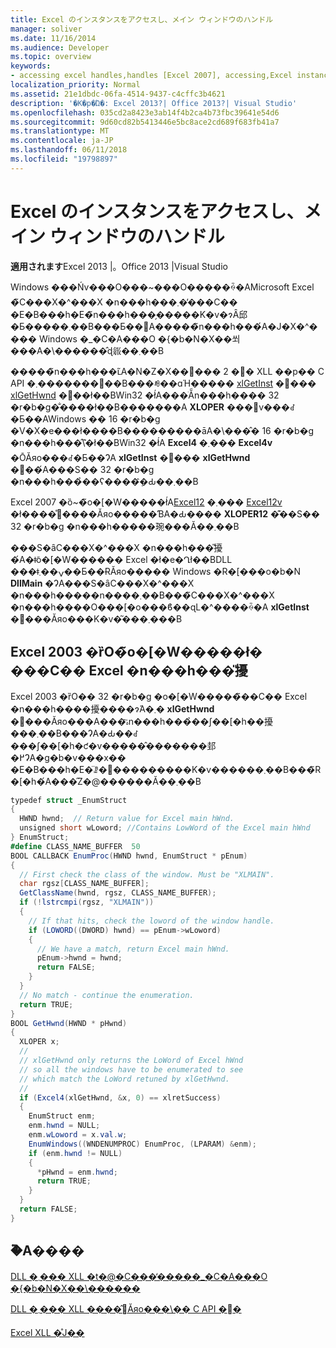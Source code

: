 ```yaml
---
title: Excel のインスタンスをアクセスし、メイン ウィンドウのハンドル
manager: soliver
ms.date: 11/16/2014
ms.audience: Developer
ms.topic: overview
keywords:
- accessing excel handles,handles [Excel 2007], accessing,Excel instances, accessing,window handles [Excel 2007], accessing
localization_priority: Normal
ms.assetid: 21e1dbdc-06fa-4514-9437-c4cffc3b4621
description: '�K�p�Ώ�: Excel 2013?| Office 2013?| Visual Studio'
ms.openlocfilehash: 035cd2a8423e3ab14f4b2ca4b73fbc39641e54d6
ms.sourcegitcommit: 9d60cd82b5413446e5bc8ace2cd689f683fb41a7
ms.translationtype: MT
ms.contentlocale: ja-JP
ms.lasthandoff: 06/11/2018
ms.locfileid: "19798897"
---
```

# <a name="access-excel-instance-and-main-window-handles"></a>Excel のインスタンスをアクセスし、メイン ウィンドウのハンドル

 **適用されます**Excel 2013 |。Office 2013 |Visual Studio 
  
Windows ���Ńv���O���~���O�����ꍇ�AMicrosoft Excel �̃C���X�^���X �n���h���܂��̓��C�� �E�B���h�E�̃n���h���̗�����K�v�ɂȂ邱�Ƃ�����܂��B���Ƃ��΁A�����̃n���h���́A�J�X�^���� Windows �_�C�A���O �{�b�N�X��쐬���A�\������̂ɖ𗧂��܂��B
  
�����̃n���h���ւ̃A�N�Z�X��񋟂��� 2 �� XLL ��p�� C API �֐�������܂��B���ꂼ��ɑΉ����� [xlGetInst](xlgetinst.md) �֐��� [xlGetHwnd](xlgethwnd.md) �֐��ł��BWin32 �ł́A���ׂẴn���h���� 32 �r�b�g�̐����ł��B�������A **XLOPER** ���݌v���ꂽ�Ƃ��AWindows �� 16 �r�b�g �V�X�e���ł����B���������āA�\���̂� 16 �r�b�g �n���h���̂݉\�ł��BWin32 �ł́A **Excel4** �܂��� **Excel4v** �ŌĂяo���ꂽ�Ƃ��ɁA **xlGetInst** �֐��� **xlGetHwnd** �֐��́A���S�� 32 �r�b�g �n���h���̉��ʕ����݂̂�Ԃ��܂��B 
  
Excel 2007 �ȍ~�̃o�[�W�����ł́A[Excel12](excel4-excel12.md) �܂��� [Excel12v](excel4v-excel12v.md) �ł����̊֐����Ăяo�����ƁA�Ԃ���� **XLOPER12** �͊��S�� 32 �r�b�g �n���h�����琬���Ă��܂��B 
  
���S�ȃC���X�^���X �n���h���̎擾�́A�ǂ̃o�[�W������ Excel �ł�e�Ղł��BDLL ���ǂݍ��܂��Ƃ��ɌĂяo����� Windows �R�[���o�b�N **DllMain** �ɁA���S�ȃC���X�^���X �n���h�����n����܂��B���̃C���X�^���X �n���h����O���[�o���ϐ��ɋL�^����ꍇ�A **xlGetInst** �֐���Ăяo���K�v�͂���܂���B 
  
## <a name="obtaining-the-main-excel-handle-in-excel-2003-and-earlier"></a>Excel 2003 �ȑO�̃o�[�W�����ł� ���C�� Excel �n���h���̎擾

Excel 2003 �ȑO�� 32 �r�b�g �o�[�W�����̃��C�� Excel �n���h����擾����ɂ́A�܂� **xlGetHwnd** �֐���Ăяo���A���ۂ̃n���h���̉��ʃ��[�h��擾���܂��B���ɁA�Ԃ��ꂽ���ʃ��[�h�ƈ�v�����̂�������邽�߂ɁA�g�b�v���x�� �E�B���h�E�̈ꗗ�𔽕���������K�v������܂��B���̃R�[�h�́A���̋Z�@������Ă��܂��B 
  
```cs
typedef struct _EnumStruct
{
  HWND hwnd;  // Return value for Excel main hWnd.
  unsigned short wLoword; //Contains LowWord of the Excel main hWnd
} EnumStruct;
#define CLASS_NAME_BUFFER  50
BOOL CALLBACK EnumProc(HWND hwnd, EnumStruct * pEnum)
{
  // First check the class of the window. Must be "XLMAIN".
  char rgsz[CLASS_NAME_BUFFER];
  GetClassName(hwnd, rgsz, CLASS_NAME_BUFFER);
  if (!lstrcmpi(rgsz, "XLMAIN"))
  {
    // If that hits, check the loword of the window handle.
    if (LOWORD((DWORD) hwnd) == pEnum->wLoword)
    {
      // We have a match, return Excel main hWnd.
      pEnum->hwnd = hwnd;
      return FALSE;
    }
  }
  // No match - continue the enumeration.
  return TRUE;
}
BOOL GetHwnd(HWND * pHwnd)
{
  XLOPER x;
  //
  // xlGetHwnd only returns the LoWord of Excel hWnd
  // so all the windows have to be enumerated to see
  // which match the LoWord retuned by xlGetHwnd.
  //
  if (Excel4(xlGetHwnd, &x, 0) == xlretSuccess)
  {
    EnumStruct enm;
    enm.hwnd = NULL;
    enm.wLoword = x.val.w;
    EnumWindows((WNDENUMPROC) EnumProc, (LPARAM) &enm);
    if (enm.hwnd != NULL)
    {
      *pHwnd = enm.hwnd;
      return TRUE;
    }
  }
  return FALSE;
}
```

## <a name="see-also"></a>�֘A����



[DLL �܂��� XLL �t�@�C���̒�����_�C�A���O �{�b�N�X��\������](displaying-dialog-boxes-from-within-a-dll-or-xll.md)
  
[DLL �܂��� XLL ����̂݌Ăяo���\�� C API �֐�](c-api-functions-that-can-be-called-only-from-a-dll-or-xll.md)
  
[Excel XLL �̊J��](developing-excel-xlls.md)

